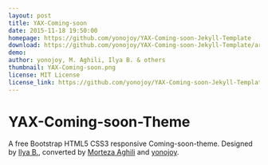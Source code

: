 ```yaml
---
layout: post
title: YAX-Coming-soon
date: 2015-11-18 19:50:00
homepage: https://github.com/yonojoy/YAX-Coming-soon-Jekyll-Template
download: https://github.com/yonojoy/YAX-Coming-soon-Jekyll-Template/archive/v0.1-beta.zip
demo: 
author: yonojoy, M. Aghili, Ilya B. & others
thumbnail: YAX-Coming-soon.png
license: MIT License
license_link: https://github.com/yonojoy/YAX-Coming-soon-Jekyll-Template/blob/master/License.md
---
```

# YAX-Coming-soon-Theme

A free Bootstrap HTML5 CSS3 responsive Coming-soon-theme. Designed by [Ilya B.](https://www.behance.net/gallery/18421675/Free-Bootstrap-Psd-Coming-Soon-Template),
converted by [Morteza Aghili](http://mortezaaghili.github.io/) and [yonojoy](https://github.com/yonojoy).
